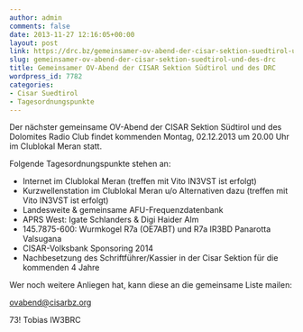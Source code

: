 ```yaml
---
author: admin
comments: false
date: 2013-11-27 12:16:05+00:00
layout: post
link: https://drc.bz/gemeinsamer-ov-abend-der-cisar-sektion-suedtirol-und-des-drc/
slug: gemeinsamer-ov-abend-der-cisar-sektion-suedtirol-und-des-drc
title: Gemeinsamer OV-Abend der CISAR Sektion Südtirol und des DRC
wordpress_id: 7782
categories:
- Cisar Suedtirol
- Tagesordnungspunkte
---
```


Der nächster gemeinsame OV-Abend der CISAR Sektion Südtirol und des Dolomites Radio Club findet kommenden Montag, 02.12.2013 um 20.00 Uhr im Clublokal Meran statt.

Folgende Tagesordnungspunkte stehen an:

- Internet im Clublokal Meran (treffen mit Vito IN3VST ist erfolgt)
- Kurzwellenstation im Clublokal Meran u/o Alternativen dazu (treffen mit Vito IN3VST ist erfolgt)
- Landesweite & gemeinsame AFU-Frequenzdatenbank
- APRS West: Igate Schlanders & Digi Haider Alm
- 145.7875-600: Wurmkogel R7a (OE7ABT) und R7a IR3BD Panarotta Valsugana
- CISAR-Volksbank Sponsoring 2014
- Nachbesetzung des Schriftführer/Kassier in der Cisar Sektion für die kommenden 4 Jahre



Wer noch weitere Anliegen hat, kann diese an die gemeinsame Liste mailen:

[ovabend@cisarbz.org](mailto:ovabend@cisarbz.org)

73!
Tobias
IW3BRC
